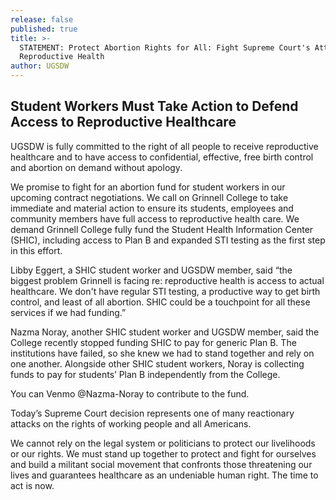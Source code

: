```yaml
---
release: false
published: true
title: >-
  STATEMENT: Protect Abortion Rights for All: Fight Supreme Court's Attack on
  Reproductive Health
author: UGSDW
---
```

## Student Workers Must Take Action to Defend Access to Reproductive Healthcare

UGSDW is fully committed to the right of all people to receive reproductive healthcare and to have access to confidential, effective, free birth control and abortion on demand without apology. 

We promise to fight for an abortion fund for student workers in our upcoming contract negotiations. We call on Grinnell College to take immediate and material action to ensure its students, employees and community members have full access to reproductive health care. We demand Grinnell College fully fund the Student Health Information Center (SHIC), including access to Plan B and expanded STI testing as the first step in this effort. 

Libby Eggert, a SHIC student worker and UGSDW member, said “the biggest problem Grinnell is facing re: reproductive health is access to actual healthcare. We don't have regular STI testing, a productive way to get birth control, and least of all abortion. SHIC could be a touchpoint for all these services if we had funding.”

Nazma Noray, another SHIC student worker and UGSDW member, said the College recently stopped funding SHIC to pay for generic Plan B. The institutions have failed, so she knew we had to stand together and rely on one another. Alongside other SHIC student workers, Noray  is collecting funds to pay for students’ Plan B independently from the College. 

You can Venmo @Nazma-Noray to contribute to the fund. 

Today’s Supreme Court decision represents one of many reactionary attacks on the rights of working people and all Americans. 

We cannot rely on the legal system or politicians to protect our livelihoods or our rights. We must stand up together to protect and fight for ourselves and build a militant social movement that confronts those threatening our lives and guarantees healthcare as an undeniable human right. The time to act is now.
